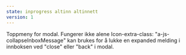 ```yaml
---
state: inprogress altinn altinnett
version: 1
---
```


Toppmeny for modal. Fungerer ikke alene
Icon-extra-class: "a-js-collapseInboxMessage" kan brukes for å lukke en expanded melding i innboksen ved "close" eller "back" i modal.